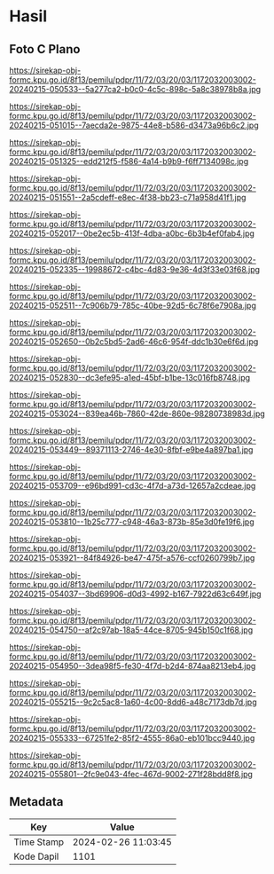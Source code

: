 # Hasil

## Foto C Plano

https://sirekap-obj-formc.kpu.go.id/8f13/pemilu/pdpr/11/72/03/20/03/1172032003002-20240215-050533--5a277ca2-b0c0-4c5c-898c-5a8c38978b8a.jpg

https://sirekap-obj-formc.kpu.go.id/8f13/pemilu/pdpr/11/72/03/20/03/1172032003002-20240215-051015--7aecda2e-9875-44e8-b586-d3473a96b6c2.jpg

https://sirekap-obj-formc.kpu.go.id/8f13/pemilu/pdpr/11/72/03/20/03/1172032003002-20240215-051325--edd212f5-f586-4a14-b9b9-f6ff7134098c.jpg

https://sirekap-obj-formc.kpu.go.id/8f13/pemilu/pdpr/11/72/03/20/03/1172032003002-20240215-051551--2a5cdeff-e8ec-4f38-bb23-c71a958d41f1.jpg

https://sirekap-obj-formc.kpu.go.id/8f13/pemilu/pdpr/11/72/03/20/03/1172032003002-20240215-052017--0be2ec5b-413f-4dba-a0bc-6b3b4ef0fab4.jpg

https://sirekap-obj-formc.kpu.go.id/8f13/pemilu/pdpr/11/72/03/20/03/1172032003002-20240215-052335--19988672-c4bc-4d83-9e36-4d3f33e03f68.jpg

https://sirekap-obj-formc.kpu.go.id/8f13/pemilu/pdpr/11/72/03/20/03/1172032003002-20240215-052511--7c906b79-785c-40be-92d5-6c78f6e7908a.jpg

https://sirekap-obj-formc.kpu.go.id/8f13/pemilu/pdpr/11/72/03/20/03/1172032003002-20240215-052650--0b2c5bd5-2ad6-46c6-954f-ddc1b30e6f6d.jpg

https://sirekap-obj-formc.kpu.go.id/8f13/pemilu/pdpr/11/72/03/20/03/1172032003002-20240215-052830--dc3efe95-a1ed-45bf-b1be-13c016fb8748.jpg

https://sirekap-obj-formc.kpu.go.id/8f13/pemilu/pdpr/11/72/03/20/03/1172032003002-20240215-053024--839ea46b-7860-42de-860e-98280738983d.jpg

https://sirekap-obj-formc.kpu.go.id/8f13/pemilu/pdpr/11/72/03/20/03/1172032003002-20240215-053449--89371113-2746-4e30-8fbf-e9be4a897ba1.jpg

https://sirekap-obj-formc.kpu.go.id/8f13/pemilu/pdpr/11/72/03/20/03/1172032003002-20240215-053709--e96bd991-cd3c-4f7d-a73d-12657a2cdeae.jpg

https://sirekap-obj-formc.kpu.go.id/8f13/pemilu/pdpr/11/72/03/20/03/1172032003002-20240215-053810--1b25c777-c948-46a3-873b-85e3d0fe19f6.jpg

https://sirekap-obj-formc.kpu.go.id/8f13/pemilu/pdpr/11/72/03/20/03/1172032003002-20240215-053921--84f84926-be47-475f-a576-ccf0260799b7.jpg

https://sirekap-obj-formc.kpu.go.id/8f13/pemilu/pdpr/11/72/03/20/03/1172032003002-20240215-054037--3bd69906-d0d3-4992-b167-7922d63c649f.jpg

https://sirekap-obj-formc.kpu.go.id/8f13/pemilu/pdpr/11/72/03/20/03/1172032003002-20240215-054750--af2c97ab-18a5-44ce-8705-945b150c1f68.jpg

https://sirekap-obj-formc.kpu.go.id/8f13/pemilu/pdpr/11/72/03/20/03/1172032003002-20240215-054950--3dea98f5-fe30-4f7d-b2d4-874aa8213eb4.jpg

https://sirekap-obj-formc.kpu.go.id/8f13/pemilu/pdpr/11/72/03/20/03/1172032003002-20240215-055215--9c2c5ac8-1a60-4c00-8dd6-a48c7173db7d.jpg

https://sirekap-obj-formc.kpu.go.id/8f13/pemilu/pdpr/11/72/03/20/03/1172032003002-20240215-055333--67251fe2-85f2-4555-86a0-eb101bcc9440.jpg

https://sirekap-obj-formc.kpu.go.id/8f13/pemilu/pdpr/11/72/03/20/03/1172032003002-20240215-055801--2fc9e043-4fec-467d-9002-271f28bdd8f8.jpg


## Metadata

| Key        | Value               |
| ---------- | ------------------- |
| Time Stamp | 2024-02-26 11:03:45 |
| Kode Dapil | 1101                |




